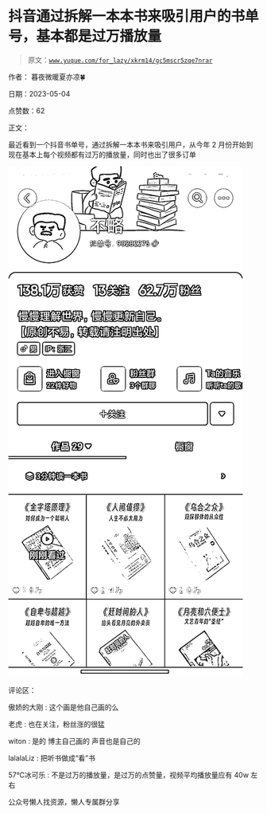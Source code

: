 # 抖音通过拆解一本本书来吸引用户的书单号，基本都是过万播放量

> 原文：[`www.yuque.com/for_lazy/xkrm14/gc5mscr5zqe7nrar`](https://www.yuque.com/for_lazy/xkrm14/gc5mscr5zqe7nrar)

作者： 暮夜微暖夏亦凉🍀

日期：2023-05-04

点赞数：62

正文：

最近看到一个抖音书单号，通过拆解一本本书来吸引用户，从今年 2 月份开始到现在基本上每个视频都有过万的播放量，同时也出了很多订单

![](img/822262a185284950b3e59cc1dd75a19e.png)  

评论区：

傲娇的大刚 : 这个画是他自己画的么

老虎 : 也在关注，粉丝涨的很猛

witon : 是的 博主自己画的 声音也是自己的

lalalaLiz : 把听书做成“看”书

57℃冰可乐 : 不是过万的播放量，是过万的点赞量，视频平均播放量应有 40w 左右

公众号懒人找资源，懒人专属群分享

